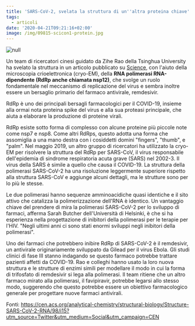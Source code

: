 ```yaml
---
title: 'SARS-CoV-2, svelata la struttura di un''altra proteina chiave'
tags:
  - articoli
date: '2020-04-21T09:21:16+02:00'
image: /img/09815-scicon1-protein.jpg
---
```

![null](/img/09815-scicon1-protein.jpg)

Un team di ricercatori cinesi guidato da Zihe Rao della Tsinghua University ha svelato la struttura in un articolo pubblicato su [Science](https://science.sciencemag.org/content/early/2020/04/09/science.abb7498), con l'aiuto della microscopia crioelettronica (cryo-EM), della **RNA polimerasi RNA-dipendente (RdRp anche chiamata nsp12)**, che svolge un ruolo fondamentale nel meccanismo di replicazione del virus e sembra inoltre essere un bersaglio primario del farmaco antivirale, remdesivir. 

RdRp è uno dei principali bersagli farmacologici per il COVID-19, insieme alla ormai nota proteina spike del virus e alla sua proteasi principale, che aiuta a elaborare la produzione di proteine ​​virali. 

RdRp esiste sotto forma di complesso con alcune proteine ​​più piccole note come nsp7 e nsp8. Come altri RdRps, questo adotta una forma che assomiglia a una mano destra con i cosiddetti domini "fingers", "thumb", e "palm". Nel maggio 2019, un altro gruppo di ricercatori ha utilizzato la cryo-EM per risolvere la struttura del RdRp per SARS-CoV, il virus responsabile dell'epidemia di sindrome respiratoria acuta grave (SARS) nel 2002-3. Il virus della SARS è simile a quello che causa il COVID-19. La struttura della polimerasi SARS-CoV-2 ha una risoluzione leggermente superiore rispetto alla struttura SARS-CoV e aggiunge alcuni dettagli, ma le strutture sono per lo più le stesse. 

Le due polimerasi hanno sequenze amminoacidiche quasi identiche e il sito attivo che catalizza la polimerizzazione dell'RNA è identico. Un vantaggio chiave del prendere di mira la polimerasi SARS-CoV-2 per lo sviluppo di farmaci, afferma Sarah Butcher dell'Università di Helsinki, è che si ha esperienza nella progettazione di inibitori della polimerasi per le terapie per l'HIV. "Negli ultimi anni ci sono stati enormi sviluppi negli inibitori della polimerasi". 

Uno dei farmaci che potrebbero inibire RdRp di SARS-CoV-2 è il remdesivir, un antivirale originariamente sviluppato da Gilead per il virus Ebola. Gli studi clinici di fase III stanno indagando se questo farmaco potrebbe trattare pazienti affetti da COVID-19. Rao e colleghi hanno usato la loro nuova struttura e le strutture di enzimi simili per modellare il modo in cui la forma di trifosfato di remdesivir si lega alla polimerasi. Il team ritiene che un altro farmaco mirato alla polimerasi, il favipiravir, potrebbe legarsi allo stesso modo, suggerendo che questo potrebbe essere un obiettivo farmacologico generale per progettare nuove farmaci antivirali.

Fonti: https://cen.acs.org/analytical-chemistry/structural-biology/Structure-SARS-CoV-2-RNA/98/i15?utm_source=Twitter&utm_medium=Social&utm_campaign=CEN

